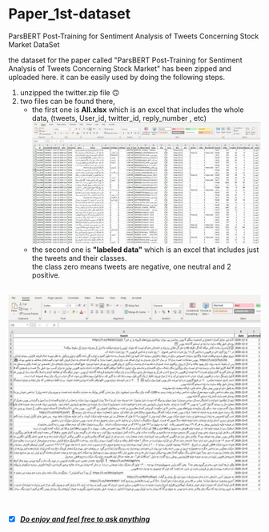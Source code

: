 # Paper_1st-dataset
ParsBERT Post-Training for Sentiment Analysis of Tweets Concerning Stock Market DataSet

the dataset for the paper called "ParsBERT Post-Training for Sentiment Analysis of Tweets Concerning Stock Market" has been zipped and uploaded here. it can be easily used by doing the following steps.

1. unzipped the twitter.zip file :upside_down_face:
2. two files can be found there,
      - the first one is **All.xlsx** which is an excel that includes the whole data, (tweets, User_id, twitter_id, reply_number , etc)<br/>
![alt text](https://github.com/iamjalipo/Paper_1st-dataset/blob/main/img/first.jpg)
      - the second one is **"labeled data"** which is an excel that includes just the tweets and their classes.<br/>
      the class zero means tweets are negative, one neutral and 2 positive.
      <br/>
![alt text](https://github.com/iamjalipo/Paper_1st-dataset/blob/main/img/second.jpg)

<br/> 

- [x] <a href="mailto:jalalpouromid@gmail.com">***Do enjoy and feel free to ask anything***</a>
